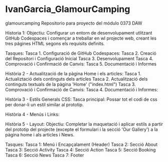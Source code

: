 # IvanGarcia_GlamourCamping
glamourcamping
Repositorio para proyecto del módulo 0373 DAW

Historia 1:
Objectiu:
Configurar un entorn de desenvolupament utlitzant GitHub Codespaces i començar a treballar en wl projecte web, creant les tres págines HTML segons els requisits definits.

Tasques:
Tasca 1. Configuració de GitHub Codespaces:
Tasca 2. Creació del Repositori i Configuració Inicial
Tasca 3. Desenvolupament
Tasca 4. Comprovació i Confirmació de Canvis:
Tasca 5. Documentació i Informes

Història 2 - Actualització de la pàgina Home i els articles:
Tasca 1. Actualiztació dels continguts dels articles
Tasca 2. Actualització dels continguts textuals de la pàgina 'Home' ("index.html")
Tasca 3. Comprovació i Confirmació de Canvis:
Tasca 4. Documentació i Informes:

Història 3 - Estils Generals CSS:
Tasca principal: Possar tot el codi de css per donar-li un estil similar al prototip.

Història 4 - Menús i Links:

Història 5 - Layout:
Objectiu: Completar la maquetació i aplicar estils a partir del prototip del projecte (excepte el formulari i la secció 'Our Gallery') a la pàgina home i als articles i News.

Tasques: Tasca 1: Menú i Encapçalament (Header) Tasca 2: Secció About Tasca 3: Secció Activity Tasca 4: Secció Action Tasca 5: Secció Booking Tasca 6: Secció News Tasca 7: Footer
